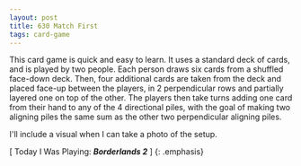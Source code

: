 ```yaml
---
layout: post
title: 630 Match First
tags: card-game
---
```

This card game is quick and easy to learn. It uses a standard deck of cards, and is played by two people.  Each person draws six cards from a shuffled face-down deck.  Then, four additional cards are taken from the deck and placed face-up between the players, in 2 perpendicular rows and partially layered one on top of the other.  The players then take turns adding one card from their hand to any of the 4 directional piles, with the goal of making two aligning piles the same sum as the other two perpendicular aligning piles.

I'll include a visual when I can take a photo of the setup.

[ Today I Was Playing: ***Borderlands 2*** ]
{: .emphasis}